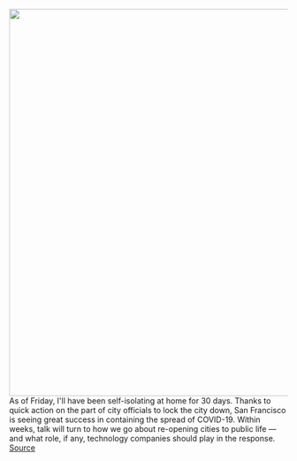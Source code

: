 <img src='https://cdn.vox-cdn.com/thumbor/POVArzLIhI_JGql8QtC-pJtXNdg=/0x0:2040x1360/1200x800/filters:focal(857x517:1183x843)/cdn.vox-cdn.com/uploads/chorus_image/image/66626945/acastro_200311_3936_coronavirus_0001.0.0.jpg' width='700px' /><br/>
As of Friday, I'll have been self-isolating at home for 30 days. Thanks to quick action on the part of city officials to lock the city down, San Francisco is seeing great success in containing the spread of COVID-19. Within weeks, talk will turn to how we go about re-opening cities to public life — and what role, if any, technology companies should play in the response.
<a href='https://www.theverge.com/interface/2020/4/9/21213677/coronavirus-lockdown-end-milestones-eu-china-technology'> Source <a/>